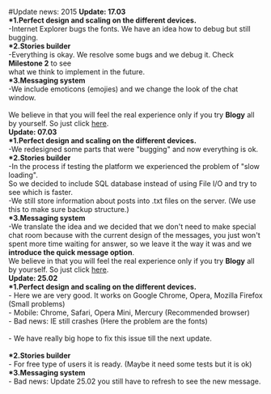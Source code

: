 #Update news: 2015
<b>Update: 17.03</b><br>
<b>*1.Perfect design and scaling on the different devices.</b><br>
	-Internet Explorer bugs the fonts. We have an idea how to debug but still bugging.<br>
<b>*2.Stories builder</b><br>
	-Everything is okay. We resolve some bugs and we debug it. Check <b>Milestone 2</b> to see<br>
	what we think to implement in the future.<br>
<b>*3.Messaging system</b><br>
	-We include emoticons (emojies) and we change the look of the chat window.<br>
<br>
	We believe in that you will feel the real experience only if you try <b>Blogy</b> all by yourself.
	So just click <a href='http://www.blogy.sitemash.net' target='_blank'>here</a>.
<br>
<b>Update: 07.03</b><br>
<b>*1.Perfect design and scaling on the different devices.</b><br>
	-We redesigned some parts that were "bugging" and now everything is ok.<br>
<b>*2.Stories builder</b><br>
	-In the process if testing the platform we experienced the problem of "slow loading".<br>
	So we decided to include SQL database instead of using File I/O and try to see which is faster.<br>
	-We still store information about posts into .txt files on the server. (We use this to make sure backup structure.)<br>
<b>*3.Messaging system</b><br>
	-We translate the idea and we decided that we don't need to make special chat room because with the current design of the messages, you just won't spent more time waiting for answer, so we leave it
	the way it was and we <b>introduce the quick message option</b>.<br>
	We believe in that you will feel the real experience only if you try <b>Blogy</b> all by yourself.
	So just click <a href='http://www.blogy.sitemash.net' target='_blank'>here</a>.
<br>
<b>Update: 25.02</b><br>
<b>*1.Perfect design and scaling on the different devices.</b><br>
	- Here we are very good. It works on Google Chrome, Opera, Mozilla Firefox (Small problems) <br>
	- Mobile: Chrome, Safari, Opera Mini, Mercury (Recommended browser) <br>
	- Bad news: IE still crashes (Here the problem are the fonts)<br>  
		- We have really big hope to fix this issue till the next update.<br>  
<b>*2.Stories builder</b><br>
	- For free type of users it is ready. (Maybe it need some tests but it is ok)<br>
<b>*3.Messaging system</b><br>
	- Bad news: Update 25.02 you still have to refresh to see the new message.<br>
